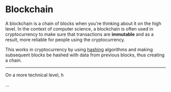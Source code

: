 # Blockchain

A blockchain is a chain of blocks when you're thinking about it on the high level. In the context of computer science, a blockchain is often used in cryptocurrency to make sure that transactions are **immutable** and as a result, more reliable for people using the cryptocurrency.

This works in cryptocurrency by using [hashing](/hashing.html) algorithms and making subsequent blocks be hashed with data from previous blocks, thus creating a chain. 

---

On a more technical level, h

...